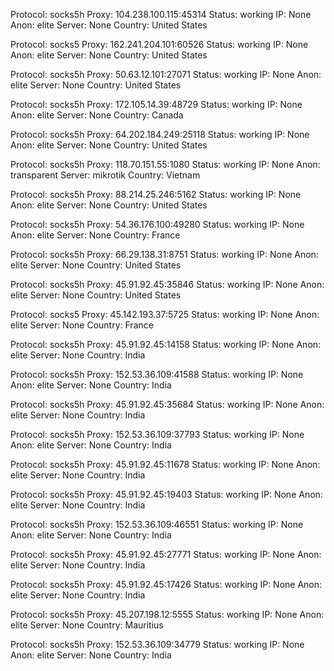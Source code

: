 Protocol: socks5h
Proxy: 104.238.100.115:45314
Status: working
IP: None
Anon: elite
Server: None
Country: United States

Protocol: socks5
Proxy: 162.241.204.101:60526
Status: working
IP: None
Anon: elite
Server: None
Country: United States

Protocol: socks5h
Proxy: 50.63.12.101:27071
Status: working
IP: None
Anon: elite
Server: None
Country: United States

Protocol: socks5h
Proxy: 172.105.14.39:48729
Status: working
IP: None
Anon: elite
Server: None
Country: Canada

Protocol: socks5h
Proxy: 64.202.184.249:25118
Status: working
IP: None
Anon: elite
Server: None
Country: United States

Protocol: socks5h
Proxy: 118.70.151.55:1080
Status: working
IP: None
Anon: transparent
Server: mikrotik
Country: Vietnam

Protocol: socks5h
Proxy: 88.214.25.246:5162
Status: working
IP: None
Anon: elite
Server: None
Country: United States

Protocol: socks5h
Proxy: 54.36.176.100:49280
Status: working
IP: None
Anon: elite
Server: None
Country: France

Protocol: socks5h
Proxy: 66.29.138.31:8751
Status: working
IP: None
Anon: elite
Server: None
Country: United States

Protocol: socks5h
Proxy: 45.91.92.45:35846
Status: working
IP: None
Anon: elite
Server: None
Country: United States

Protocol: socks5
Proxy: 45.142.193.37:5725
Status: working
IP: None
Anon: elite
Server: None
Country: France

Protocol: socks5h
Proxy: 45.91.92.45:14158
Status: working
IP: None
Anon: elite
Server: None
Country: India

Protocol: socks5h
Proxy: 152.53.36.109:41588
Status: working
IP: None
Anon: elite
Server: None
Country: India

Protocol: socks5h
Proxy: 45.91.92.45:35684
Status: working
IP: None
Anon: elite
Server: None
Country: India

Protocol: socks5h
Proxy: 152.53.36.109:37793
Status: working
IP: None
Anon: elite
Server: None
Country: India

Protocol: socks5h
Proxy: 45.91.92.45:11678
Status: working
IP: None
Anon: elite
Server: None
Country: India

Protocol: socks5h
Proxy: 45.91.92.45:19403
Status: working
IP: None
Anon: elite
Server: None
Country: India

Protocol: socks5h
Proxy: 152.53.36.109:46551
Status: working
IP: None
Anon: elite
Server: None
Country: India

Protocol: socks5h
Proxy: 45.91.92.45:27771
Status: working
IP: None
Anon: elite
Server: None
Country: India

Protocol: socks5h
Proxy: 45.91.92.45:17426
Status: working
IP: None
Anon: elite
Server: None
Country: India

Protocol: socks5h
Proxy: 45.207.198.12:5555
Status: working
IP: None
Anon: elite
Server: None
Country: Mauritius

Protocol: socks5h
Proxy: 152.53.36.109:34779
Status: working
IP: None
Anon: elite
Server: None
Country: India


